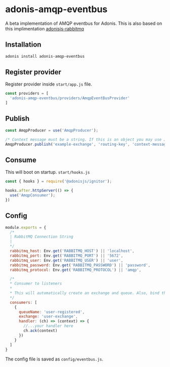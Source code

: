 # adonis-amqp-eventbus

A beta implementation of AMQP eventbus for Adonis.
This is also based on this implimentation [adonisjs-rabbitmq](https://github.com/josemiguelmelo/adonisjs-rabbitmq)

## Installation

```bash
adonis install adonis-amqp-eventbus
```

## Register provider
Register provider inside `start/app.js` file.

```js
const providers = [
  'adonis-amqp-eventbus/providers/AmqpEventBusProvider'
]
```

## Publish

```js
const AmqpProducer = use('AmqpProducer');

/* Context message must be a string. If this is an object you may use JSON.stringify()*/
AmqpProducer.publish('example-exchange', 'routing-key', 'context-message');
```


## Consume

This will boot on startup. `start/hooks.js`

```js
const { hooks } = require('@adonisjs/ignitor');

hooks.after.httpServer(() => {
  use('AmqpConsumer');
})
```

## Config

```js
module.exports = {
  /*
  | RabbitMQ Connection String
  |
  */
  rabbitmq_host: Env.get('RABBITMQ_HOST') || 'localhost',
  rabbitmq_port: Env.get('RABBITMQ_PORT') || '5672',
  rabbitmq_user: Env.get('RABBITMQ_USER') || 'user',
  rabbitmq_password: Env.get('RABBITMQ_PASSWORD') || 'password',
  rabbitmq_protocol: Env.get('RABBITMQ_PROTOCOL') || 'amqp',

  /*
  * Consumer to listeners
  * 
  * This will automatically create an exchange and queue. Also, bind them automatically as well
  */
  consumers: [
    {
      queueName: 'user-registered',
      exchange: 'user-exchange',
      handler: (ch) => (context) => {
        //...your handler here
        ch.ack(context)
      })
    }
  ]
}
```

The config file is saved as `config/eventbus.js`.